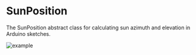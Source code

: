 # SunPosition
The SunPosition abstract class for calculating sun azimuth and elevation in Arduino sketches.

![example](https://user-images.githubusercontent.com/47372390/132014526-cfe7edac-13d5-413a-b583-de19690a3ab2.png)
